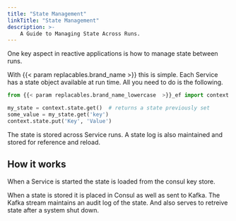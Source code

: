 ```yaml
---
title: "State Management"
linkTitle: "State Management"
description: >-
    A Guide to Managing State Across Runs.
---
```


One key aspect in reactive applications is how to manage state between runs.

With {{< param replacables.brand_name  >}} this is simple. Each Service has a state object available at run time. All you need to do is the following.

```python
from {{< param replacables.brand_name_lowercase  >}}_ef import context

my_state = context.state.get()  # returns a state previously set
some_value = my_state.get('key')
context.state.put('Key', 'Value')

```

The state is stored across Service runs. A state log is also maintained and stored for reference and reload.

## How it works

When a Service is started the state is loaded from the consul key store.

When a state is stored it is placed in Consul as well as sent to Kafka. The Kafka stream maintains an audit log of the
state. And also serves to retreive state after a system shut down.

